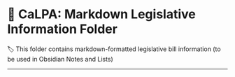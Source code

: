 # :open_file_folder: CaLPA: Markdown Legislative Information Folder

:label: This folder contains markdown-formatted legislative bill information (to be used in Obsidian Notes and Lists)

----
